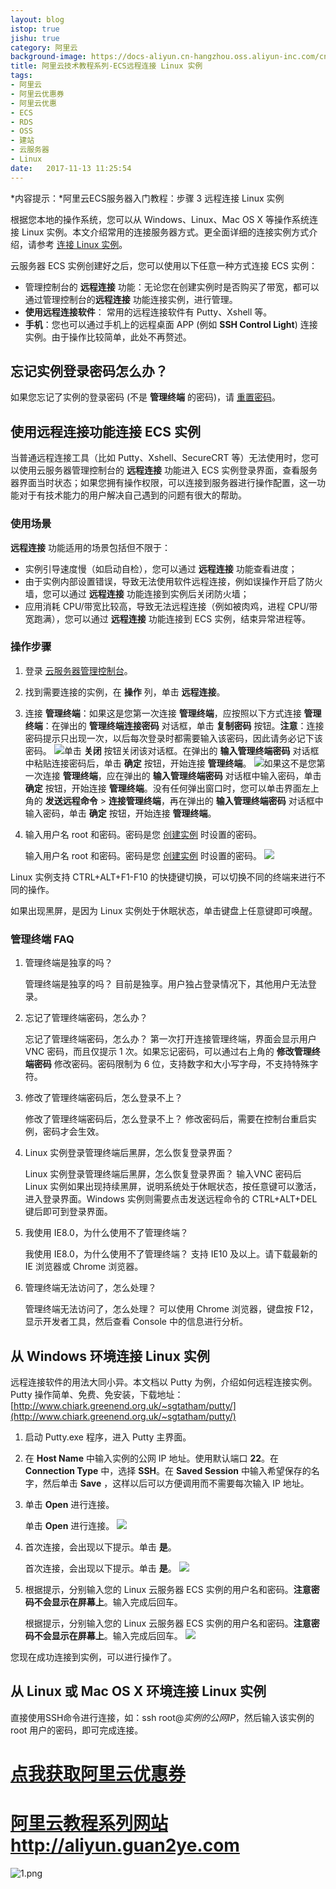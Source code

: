```yaml
---
layout: blog
istop: true
jishu: true
category: 阿里云
background-image: https://docs-aliyun.cn-hangzhou.oss.aliyun-inc.com/cn/ecs/0.8.61/assets/ecs_QS_Connect_Console_VNC.png
title: 阿里云技术教程系列-ECS远程连接 Linux 实例
tags:
- 阿里云
- 阿里云优惠券
- 阿里云优惠
- ECS
- RDS
- OSS
- 建站
- 云服务器
- Linux
date:   2017-11-13 11:25:54
---
```



*内容提示：*阿里云ECS服务器入门教程：步骤 3 远程连接 Linux 实例

根据您本地的操作系统，您可以从 Windows、Linux、Mac OS X 等操作系统连接 Linux 实例。本文介绍常用的连接服务器方式。更全面详细的连接实例方式介绍，请参考 [连接 Linux 实例](https://s.click.taobao.com/t?e=m%3D2%26s%3DW0hRiunyDdkcQipKwQzePCperVdZeJviEViQ0P1Vf2kguMN8XjClAsazo32wMl1hoMu4i1CLNaHzxEoJL0DKJsQtgEcfFH9gI0TZQz5jy68Rlnr1lUEaxxmIkXBqRClNTcEU%2BDykfuSM%2BhtH71aX6oH%2BnZs1ngPHjUFEF%2F7iXeZbmmsujxxDvKtl1cg%2FpmpUSE7fXizY2RQ%2Fx%2Br2ZxPX4UWbo0ZyKcLixiXvDf8DaRs%3D)。

云服务器 ECS 实例创建好之后，您可以使用以下任意一种方式连接 ECS 实例：

- 管理控制台的 **远程连接** 功能：无论您在创建实例时是否购买了带宽，都可以通过管理控制台的**远程连接** 功能连接实例，进行管理。
- **使用远程连接软件**： 常用的远程连接软件有 Putty、Xshell 等。
- **手机**：您也可以通过手机上的远程桌面 APP (例如 **SSH Control Light**) 连接实例。由于操作比较简单，此处不再赘述。

## 忘记实例登录密码怎么办？

如果您忘记了实例的登录密码 (不是 **管理终端** 的密码)，请 [重置密码](https://s.click.taobao.com/t?e=m%3D2%26s%3DUMrj%2BjS%2B8qscQipKwQzePCperVdZeJviEViQ0P1Vf2kguMN8XjClAsazo32wMl1h3DFB1GerKrvzxEoJL0DKJsQtgEcfFH9gI0TZQz5jy68Rlnr1lUEaxxmIkXBqRClNTcEU%2BDykfuSM%2BhtH71aX6oH%2BnZs1ngPHjUFEF%2F7iXeZbmmsujxxDvKtl1cg%2FpmpUSE7fXizY2RRbcxoEJgGrXkWbo0ZyKcLixiXvDf8DaRs%3D)。

## 使用远程连接功能连接 ECS 实例

当普通远程连接工具（比如 Putty、Xshell、SecureCRT 等）无法使用时，您可以使用云服务器管理控制台的 **远程连接** 功能进入 ECS 实例登录界面，查看服务器界面当时状态；如果您拥有操作权限，可以连接到服务器进行操作配置，这一功能对于有技术能力的用户解决自己遇到的问题有很大的帮助。

### 使用场景

**远程连接** 功能适用的场景包括但不限于：

- 实例引导速度慢（如启动自检），您可以通过 **远程连接** 功能查看进度；
- 由于实例内部设置错误，导致无法使用软件远程连接，例如误操作开启了防火墙，您可以通过 **远程连接** 功能连接到实例后关闭防火墙；
- 应用消耗 CPU/带宽比较高，导致无法远程连接（例如被肉鸡，进程 CPU/带宽跑满），您可以通过 **远程连接** 功能连接到 ECS 实例，结束异常进程等。

### 操作步骤

1. 登录 [云服务器管理控制台](https://s.click.taobao.com/t?e=m%3D2%26s%3DHpP4quJOO%2F4cQipKwQzePCperVdZeJviEViQ0P1Vf2kguMN8XjClAsazo32wMl1hC7amQLVFrBzzxEoJL0DKJsQtgEcfFH9gI0TZQz5jy68Rlnr1lUEaxxmIkXBqRClNTcEU%2BDykfuSM%2BhtH71aX6pKoxV%2F%2BFqBvjGrcRnYVzl8hPPiXAu%2FZX5yXnjzd%2B0FjQGa%2BgvgozP0KaG3sZf8f2Q%3D%3D)。

2. 找到需要连接的实例，在 **操作** 列，单击 **远程连接**。

3. 连接 **管理终端**：如果这是您第一次连接 **管理终端**，应按照以下方式连接 **管理终端**：在弹出的 **管理终端连接密码** 对话框，单击 **复制密码** 按钮。**注意**：连接密码提示只出现一次，以后每次登录时都需要输入该密码，因此请务必记下该密码。 ![](https://docs-aliyun.cn-hangzhou.oss.aliyun-inc.com/cn/ecs/0.8.61/assets/ecs_QS_Connect_Console_02.png)单击 **关闭** 按钮关闭该对话框。在弹出的 **输入管理终端密码** 对话框中粘贴连接密码后，单击 **确定** 按钮，开始连接 **管理终端**。 ![](https://docs-aliyun.cn-hangzhou.oss.aliyun-inc.com/cn/ecs/0.8.61/assets/ecs_QS_Connect_Console_VNC.png)如果这不是您第一次连接 **管理终端**，应在弹出的 **输入管理终端密码** 对话框中输入密码，单击 **确定** 按钮，开始连接 **管理终端**。没有任何弹出窗口时，您可以单击界面左上角的 **发送远程命令** > **连接管理终端**，再在弹出的 **输入管理终端密码** 对话框中输入密码，单击 **确定** 按钮，开始连接 **管理终端**。

4. 输入用户名 root 和密码。密码是您 [创建实例](https://s.click.taobao.com/t?e=m%3D2%26s%3DrRZxhPPyGWccQipKwQzePCperVdZeJviEViQ0P1Vf2kguMN8XjClAsazo32wMl1h9ZF17SOzIznzxEoJL0DKJsQtgEcfFH9gI0TZQz5jy68Rlnr1lUEaxxmIkXBqRClNTcEU%2BDykfuSM%2BhtH71aX6oH%2BnZs1ngPHjUFEF%2F7iXeZbmmsujxxDvKtl1cg%2FpmpUSE7fXizY2RRS2%2FZnUmQC7kWbo0ZyKcLixiXvDf8DaRs%3D) 时设置的密码。

   输入用户名 root 和密码。密码是您 [创建实例](https://s.click.taobao.com/t?e=m%3D2%26s%3DrRZxhPPyGWccQipKwQzePCperVdZeJviEViQ0P1Vf2kguMN8XjClAsazo32wMl1h9ZF17SOzIznzxEoJL0DKJsQtgEcfFH9gI0TZQz5jy68Rlnr1lUEaxxmIkXBqRClNTcEU%2BDykfuSM%2BhtH71aX6oH%2BnZs1ngPHjUFEF%2F7iXeZbmmsujxxDvKtl1cg%2FpmpUSE7fXizY2RRS2%2FZnUmQC7kWbo0ZyKcLixiXvDf8DaRs%3D) 时设置的密码。
   ![](https://docs-aliyun.cn-hangzhou.oss.aliyun-inc.com/cn/ecs/0.8.61/assets/ecs_QS_Connect_Console_03_Linux.png)

Linux 实例支持 CTRL+ALT+F1-F10 的快捷键切换，可以切换不同的终端来进行不同的操作。

如果出现黑屏，是因为 Linux 实例处于休眠状态，单击键盘上任意键即可唤醒。

### 管理终端 FAQ

1. 管理终端是独享的吗？

   管理终端是独享的吗？
   目前是独享。用户独占登录情况下，其他用户无法登录。

2. 忘记了管理终端密码，怎么办？

   忘记了管理终端密码，怎么办？
   第一次打开连接管理终端，界面会显示用户 VNC 密码，而且仅提示 1 次。如果忘记密码，可以通过右上角的 **修改管理终端密码** 修改密码。密码限制为 6 位，支持数字和大小写字母，不支持特殊字符。

3. 修改了管理终端密码后，怎么登录不上？

   修改了管理终端密码后，怎么登录不上？
   修改密码后，需要在控制台重启实例，密码才会生效。

4. Linux 实例登录管理终端后黑屏，怎么恢复登录界面？

   Linux 实例登录管理终端后黑屏，怎么恢复登录界面？
   输入VNC 密码后 Linux 实例如果出现持续黑屏，说明系统处于休眠状态，按任意键可以激活，进入登录界面。Windows 实例则需要点击发送远程命令的 CTRL+ALT+DEL 键后即可到登录界面。

5. 我使用 IE8.0，为什么使用不了管理终端？

   我使用 IE8.0，为什么使用不了管理终端？
   支持 IE10 及以上。请下载最新的 IE 浏览器或 Chrome 浏览器。

6. 管理终端无法访问了，怎么处理？

   管理终端无法访问了，怎么处理？
   可以使用 Chrome 浏览器，键盘按 F12，显示开发者工具，然后查看 Console 中的信息进行分析。

## 从 Windows 环境连接 Linux 实例

远程连接软件的用法大同小异。本文档以 Putty 为例，介绍如何远程连接实例。Putty 操作简单、免费、免安装，下载地址：[http://www.chiark.greenend.org.uk/~sgtatham/putty/](http://www.chiark.greenend.org.uk/~sgtatham/putty/)

1. 启动 Putty.exe 程序，进入 Putty 主界面。

2. 在 **Host Name** 中输入实例的公网 IP 地址。使用默认端口 **22**。在 **Connection Type** 中，选择 **SSH**。在 **Saved Session** 中输入希望保存的名字，然后单击 **Save** ，这样以后可以方便调用而不需要每次输入 IP 地址。

3. 单击 **Open** 进行连接。

   单击 **Open** 进行连接。
   ![](https://docs-aliyun.cn-hangzhou.oss.aliyun-inc.com/cn/ecs/0.8.61/assets/ecs_QS_Connect_Putty.gif)

4. 首次连接，会出现以下提示。单击 **是**。

   首次连接，会出现以下提示。单击 **是**。
   ![](https://docs-aliyun.cn-hangzhou.oss.aliyun-inc.com/cn/ecs/0.8.61/assets/ecs_QS_Connect_Putty_confirm.png)

5. 根据提示，分别输入您的 Linux 云服务器 ECS 实例的用户名和密码。**注意密码不会显示在屏幕上**。输入完成后回车。

   根据提示，分别输入您的 Linux 云服务器 ECS 实例的用户名和密码。**注意密码不会显示在屏幕上**。输入完成后回车。
   ![](https://docs-aliyun.cn-hangzhou.oss.aliyun-inc.com/cn/ecs/0.8.61/assets/ecs_QS_Connect_Putty_pw.png)

您现在成功连接到实例，可以进行操作了。

## 从 Linux 或 Mac OS X 环境连接 Linux 实例

直接使用SSH命令进行连接，如：ssh root@*实例的公网IP*，然后输入该实例的 root 用户的密码，即可完成连接。

# **[点我获取阿里云优惠券](https://promotion.aliyun.com/ntms/yunparter/invite.html?userCode=9ytvzpwr)**


# **[阿里云教程系列网站http://aliyun.guan2ye.com](http://aliyun.guan2ye.com)**
![1.png](http://upload-images.jianshu.io/upload_images/2830896-5b23cf095c19945d.png?imageMogr2/auto-orient/strip%7CimageView2/2/w/1240)

